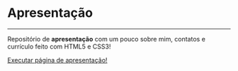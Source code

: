 # Apresentação
---
 Repositório de **apresentação** com  um pouco sobre mim, contatos e currículo feito com HTML5 e CSS3!

<a href="https://igorvianaf.github.io/apresentacao-html-css/index.html"> Executar página de apresentação! </a>
